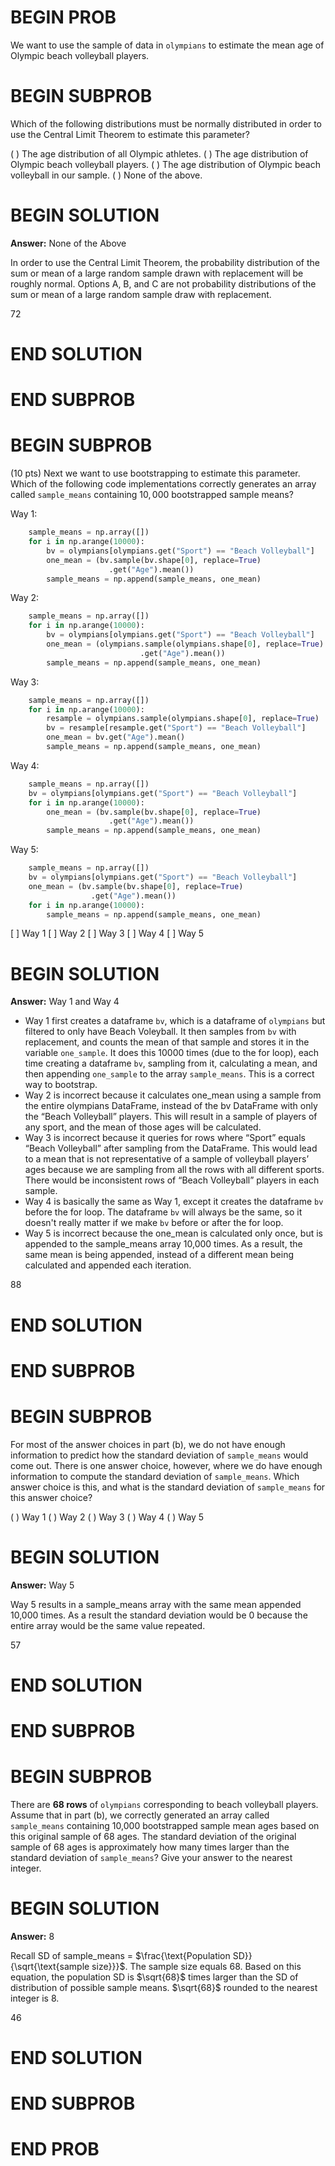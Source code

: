 # BEGIN PROB

We want to use the sample of data in `olympians` to
estimate the mean age of Olympic beach volleyball players.

# BEGIN SUBPROB

Which of the following distributions must be normally distributed in
order to use the Central Limit Theorem to estimate this parameter?

( ) The age distribution of all Olympic athletes.
( ) The age distribution of Olympic beach volleyball players.
( ) The age distribution of Olympic beach volleyball in our sample.
( ) None of the above.

# BEGIN SOLUTION
**Answer:** None of the Above

In order to use the Central Limit Theorem, the probability distribution of the sum or mean of a large random sample drawn with replacement will be roughly normal. Options A, B, and C are not probability distributions of the sum or mean of a large random sample draw with replacement.

<average>72</average>

# END SOLUTION

# END SUBPROB

# BEGIN SUBPROB

(10 pts) Next we want to use bootstrapping to estimate this parameter.
Which of the following code implementations correctly generates an array
called `sample_means` containing $10,000$ bootstrapped sample means?

Way 1:
```py
    sample_means = np.array([])
    for i in np.arange(10000):
        bv = olympians[olympians.get("Sport") == "Beach Volleyball"]
        one_mean = (bv.sample(bv.shape[0], replace=True)
                      .get("Age").mean())
        sample_means = np.append(sample_means, one_mean)
```

Way 2:
```py
    sample_means = np.array([])
    for i in np.arange(10000):
        bv = olympians[olympians.get("Sport") == "Beach Volleyball"]
        one_mean = (olympians.sample(olympians.shape[0], replace=True)
                             .get("Age").mean())
        sample_means = np.append(sample_means, one_mean)
```
Way 3:
```py
    sample_means = np.array([])
    for i in np.arange(10000):
        resample = olympians.sample(olympians.shape[0], replace=True)
        bv = resample[resample.get("Sport") == "Beach Volleyball"]
        one_mean = bv.get("Age").mean()
        sample_means = np.append(sample_means, one_mean)
```
Way 4:
```py
    sample_means = np.array([])
    bv = olympians[olympians.get("Sport") == "Beach Volleyball"]
    for i in np.arange(10000):
        one_mean = (bv.sample(bv.shape[0], replace=True)
                      .get("Age").mean())
        sample_means = np.append(sample_means, one_mean)
```
Way 5:
```py
    sample_means = np.array([])
    bv = olympians[olympians.get("Sport") == "Beach Volleyball"]
    one_mean = (bv.sample(bv.shape[0], replace=True)
                  .get("Age").mean())
    for i in np.arange(10000):
        sample_means = np.append(sample_means, one_mean)
```

[ ] Way 1
[ ] Way 2
[ ] Way 3
[ ] Way 4
[ ] Way 5

# BEGIN SOLUTION
**Answer:** Way 1 and Way 4  

- Way 1 first creates a dataframe `bv`, which is a dataframe of `olympians` but filtered to only have Beach Voleyball. It then samples from `bv` with replacement, and counts the mean of that sample and stores it in the variable `one_sample`. It does this 10000 times (due to the for loop), each time creating a dataframe `bv`, sampling from it, calculating a mean, and then appending `one_sample` to the array `sample_means`. This is a correct way to bootstrap.
- Way 2 is incorrect because it calculates one_mean using a sample from the entire olympians DataFrame, instead of the bv DataFrame with only the “Beach Volleyball” players. This will result in a sample of players of any sport, and the mean of those ages will be calculated.
- Way 3 is incorrect because it queries for rows where “Sport” equals “Beach Volleyball” after sampling from the DataFrame.  This would lead to a mean that is not representative of a sample of volleyball players’ ages because we are sampling from all the rows with all different sports.  There would be inconsistent rows of “Beach Volleyball” players in each sample.
- Way 4 is basically the same as Way 1, except it creates the dataframe `bv` before the for loop. The dataframe `bv` will always be the same, so it doesn't really matter if we make `bv` before or after the for loop. 
- Way 5 is incorrect because the one_mean is calculated only once, but is appended to the sample_means array 10,000 times.  As a result, the same mean is being appended, instead of a different mean being calculated and appended each iteration.


<average>88</average>

# END SOLUTION

# END SUBPROB

# BEGIN SUBPROB

For most of the answer choices in part (b), we do not have enough
information to predict how the standard deviation of `sample_means`
would come out. There is one answer choice, however, where we do have
enough information to compute the standard deviation of `sample_means`.
Which answer choice is this, and what is the standard deviation of
`sample_means` for this answer choice?

( ) Way 1
( ) Way 2
( ) Way 3
( ) Way 4
( ) Way 5

# BEGIN SOLUTION
**Answer:** Way 5

Way 5 results in a sample_means array with the same mean appended 10,000 times. As a result the standard deviation would be 0 because the entire array would be the same value repeated.

<average>57</average>

# END SOLUTION

# END SUBPROB

# BEGIN SUBPROB

There are **68 rows** of `olympians` corresponding to beach volleyball
players. Assume that in part (b), we correctly generated an array called
`sample_means` containing 10,000 bootstrapped sample mean ages based on
this original sample of 68 ages. The standard deviation of the original
sample of 68 ages is approximately how many times larger than the
standard deviation of `sample_means`? Give your answer to the nearest
integer.


# BEGIN SOLUTION
**Answer:** 8

 Recall SD of sample_means = $\frac{\text{Population SD}}{\sqrt{\text{sample size}}}$. The sample size equals 68. Based on this equation, the population SD is $\sqrt{68}$ times larger than the SD of distribution of possible sample means.  $\sqrt{68}$ rounded to the nearest integer is 8.

<average>46</average>

# END SOLUTION

# END SUBPROB

# END PROB